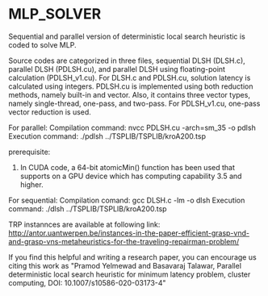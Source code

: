 # MLP_SOLVER
Sequential and parallel version of deterministic local search heuristic is coded to solve MLP.

Source codes are categorized in three files, sequential DLSH (DLSH.c), parallel DLSH (PDLSH.cu), and parallel DLSH using floating-point calculation (PDLSH_v1.cu). For DLSH.c and PDLSH.cu, solution latency is calculated using integers. PDLSH.cu is implemented using both reduction methods, namely built-in and vector. Also, it contains three vector types, namely single-thread, one-pass, and two-pass. For PDLSH_v1.cu, one-pass vector reduction is used.  

For parallel:
Compilation command: nvcc PDLSH.cu -arch=sm_35 -o pdlsh
Execution command: ./pdlsh ../TSPLIB/TSPLIB/kroA200.tsp 

prerequisite:
1. In CUDA code, a 64-bit atomicMin() function has been used that supports on a GPU device which has computing capability 3.5 and higher. 

For sequential:
Compilation comand: gcc DLSH.c -lm -o dlsh
Execution command: ./dlsh ../TSPLIB/TSPLIB/kroA200.tsp 

TRP instannces are available at following link:
http://antor.uantwerpen.be/instances-in-the-paper-efficient-grasp-vnd-and-grasp-vns-metaheuristics-for-the-traveling-repairman-problem/

If you find this helpful and writing a research paper, you can encourage us citing this work as
"Pramod Yelmewad and Basavaraj Talawar, Parallel deterministic local search heuristic for minimum latency problem, cluster computing, DOI: 10.1007/s10586-020-03173-4"
